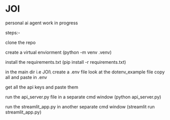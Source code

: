 # JOI
personal ai agent work in progress 


steps:-

clone the repo 

create a virtual enviorment (python -m venv .venv)

install the requirements.txt (pip install -r requirements.txt)

in the main dir i.e JOI\ create a .env file look at the dotenv_example file copy all and paste in .env

get all the api keys and paste them 

run the api_server.py file in a separate cmd window (python api_server.py)

run the streamlit_app.py in another separate cmd window (streamlit run streamlit_app.py)






